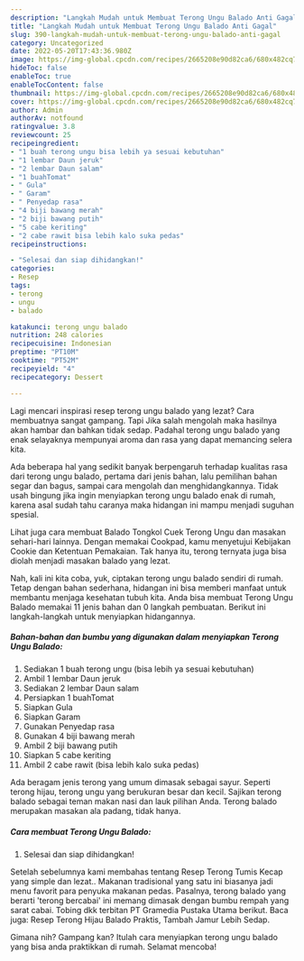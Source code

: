 ```yaml
---
description: "Langkah Mudah untuk Membuat Terong Ungu Balado Anti Gagal"
title: "Langkah Mudah untuk Membuat Terong Ungu Balado Anti Gagal"
slug: 390-langkah-mudah-untuk-membuat-terong-ungu-balado-anti-gagal
category: Uncategorized
date: 2022-05-20T17:43:36.980Z
image: https://img-global.cpcdn.com/recipes/2665208e90d82ca6/680x482cq70/terong-ungu-balado-foto-resep-utama.jpg
hideToc: false
enableToc: true
enableTocContent: false
thumbnail: https://img-global.cpcdn.com/recipes/2665208e90d82ca6/680x482cq70/terong-ungu-balado-foto-resep-utama.jpg
cover: https://img-global.cpcdn.com/recipes/2665208e90d82ca6/680x482cq70/terong-ungu-balado-foto-resep-utama.jpg
author: Admin
authorAv: notfound
ratingvalue: 3.8
reviewcount: 25
recipeingredient:
- "1 buah terong ungu bisa lebih ya sesuai kebutuhan"
- "1 lembar Daun jeruk"
- "2 lembar Daun salam"
- "1 buahTomat"
- " Gula"
- " Garam"
- " Penyedap rasa"
- "4 biji bawang merah"
- "2 biji bawang putih"
- "5 cabe keriting"
- "2 cabe rawit bisa lebih kalo suka pedas"
recipeinstructions:

- "Selesai dan siap dihidangkan!"
categories:
- Resep
tags:
- terong
- ungu
- balado

katakunci: terong ungu balado 
nutrition: 248 calories
recipecuisine: Indonesian
preptime: "PT10M"
cooktime: "PT52M"
recipeyield: "4"
recipecategory: Dessert

---
```



Lagi mencari inspirasi resep terong ungu balado yang lezat? Cara membuatnya sangat gampang. Tapi Jika salah mengolah maka hasilnya akan hambar dan bahkan tidak sedap. Padahal terong ungu balado yang enak selayaknya mempunyai aroma dan rasa yang dapat memancing selera kita.


Ada beberapa hal yang sedikit banyak berpengaruh terhadap kualitas rasa dari terong ungu balado, pertama dari jenis bahan, lalu pemilihan bahan segar dan bagus, sampai cara mengolah dan menghidangkannya. Tidak usah bingung jika ingin menyiapkan terong ungu balado enak di rumah, karena asal sudah tahu caranya maka hidangan ini mampu menjadi suguhan spesial.

Lihat juga cara membuat Balado Tongkol Cuek Terong Ungu dan masakan sehari-hari lainnya. Dengan memakai Cookpad, kamu menyetujui Kebijakan Cookie dan Ketentuan Pemakaian. Tak hanya itu, terong ternyata juga bisa diolah menjadi masakan balado yang lezat.


Nah, kali ini kita coba, yuk, ciptakan terong ungu balado sendiri di rumah. Tetap dengan bahan sederhana, hidangan ini bisa memberi manfaat untuk membantu menjaga kesehatan tubuh kita. Anda bisa membuat Terong Ungu Balado memakai 11 jenis bahan dan 0 langkah pembuatan. Berikut ini langkah-langkah untuk menyiapkan hidangannya.

<!--inarticleads1-->

##### Bahan-bahan dan bumbu yang digunakan dalam menyiapkan Terong Ungu Balado:

1. Sediakan 1 buah terong ungu (bisa lebih ya sesuai kebutuhan)
1. Ambil 1 lembar Daun jeruk
1. Sediakan 2 lembar Daun salam
1. Persiapkan 1 buahTomat
1. Siapkan  Gula
1. Siapkan  Garam
1. Gunakan  Penyedap rasa
1. Gunakan 4 biji bawang merah
1. Ambil 2 biji bawang putih
1. Siapkan 5 cabe keriting
1. Ambil 2 cabe rawit (bisa lebih kalo suka pedas)


Ada beragam jenis terong yang umum dimasak sebagai sayur. Seperti terong hijau, terong ungu yang berukuran besar dan kecil. Sajikan terong balado sebagai teman makan nasi dan lauk pilihan Anda. Terong balado merupakan masakan ala padang, tidak hanya. 

<!--inarticleads2-->

##### Cara membuat Terong Ungu Balado:


1. Selesai dan siap dihidangkan!

Setelah sebelumnya kami membahas tentang Resep Terong Tumis Kecap yang simple dan lezat.. Makanan tradisional yang satu ini biasanya jadi menu favorit para penyuka makanan pedas. Pasalnya, terong balado yang berarti &#39;terong bercabai&#39; ini memang dimasak dengan bumbu rempah yang sarat cabai. Tobing dkk terbitan PT Gramedia Pustaka Utama berikut. Baca juga: Resep Terong Hijau Balado Praktis, Tambah Jamur Lebih Sedap. 

Gimana nih? Gampang kan? Itulah cara menyiapkan terong ungu balado yang bisa anda praktikkan di rumah. Selamat mencoba!

